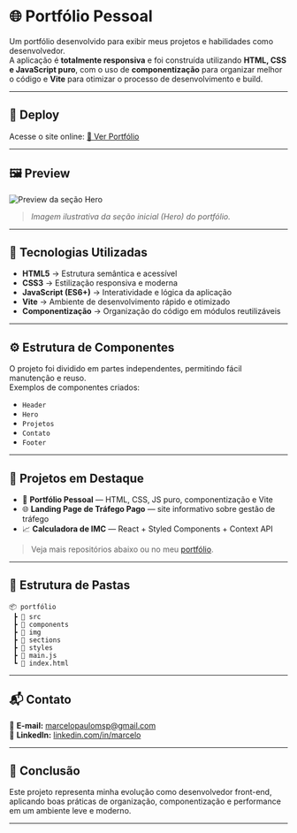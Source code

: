 # 🌐 Portfólio Pessoal

Um portfólio desenvolvido para exibir meus projetos e habilidades como desenvolvedor.  
A aplicação é **totalmente responsiva** e foi construída utilizando **HTML, CSS e JavaScript puro**, com o uso de **componentização** para organizar melhor o código e **Vite** para otimizar o processo de desenvolvimento e build.

---

## 🚀 Deploy

Acesse o site online: [🔗 Ver Portfólio](https://dev.marcelods.com/)

---

## 🖼️ Preview

![Preview da seção Hero](./assets/Captura-de-tela-2025-10-06-223450.png)

> *Imagem ilustrativa da seção inicial (Hero) do portfólio.*

---

## 🧠 Tecnologias Utilizadas

- **HTML5** → Estrutura semântica e acessível  
- **CSS3** → Estilização responsiva e moderna  
- **JavaScript (ES6+)** → Interatividade e lógica da aplicação  
- **Vite** → Ambiente de desenvolvimento rápido e otimizado  
- **Componentização** → Organização do código em módulos reutilizáveis

---

## ⚙️ Estrutura de Componentes

O projeto foi dividido em partes independentes, permitindo fácil manutenção e reuso.  
Exemplos de componentes criados:
- `Header`
- `Hero`
- `Projetos`
- `Contato`
- `Footer`

---

## 📂 Projetos em Destaque

- 💼 **Portfólio Pessoal** — HTML, CSS, JS puro, componentização e Vite  
- 🌐 **Landing Page de Tráfego Pago** — site informativo sobre gestão de tráfego  
- 📈 **Calculadora de IMC** — React + Styled Components + Context API  

> Veja mais repositórios abaixo ou no meu [portfólio](#).

---

## 🧭 Estrutura de Pastas

```
📦 portfólio
 ┣ 📂 src         
 ┣ 📂 components      
 ┣ 📂 img      
 ┣ 📂 sections     
 ┣ 📂 styles   
 ┣ 📜 main.js       
 ┗ 📜 index.html
```
---

## 📬 Contato

📧 **E-mail:** marcelopaulomsp@gmail.com  
💼 **LinkedIn:** [linkedin.com/in/marcelo](https://www.linkedin.com/in/marcelo-santos-089471291/)  

---

## 🏁 Conclusão

Este projeto representa minha evolução como desenvolvedor front-end, aplicando boas práticas de organização, componentização e performance em um ambiente leve e moderno.

---
